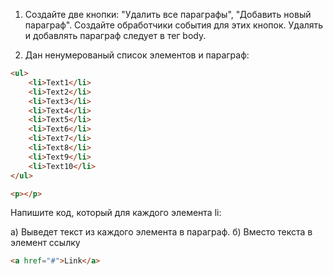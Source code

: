 ﻿1) Создайте две кнопки: "Удалить все параграфы", "Добавить новый параграф". 
   Создайте обработчики события для этих кнопок. Удалять и добавлять параграф следует в тег body. 

2) Дан ненумерованый список элементов и параграф:

```html
<ul>
    <li>Text1</li>
    <li>Text2</li>
    <li>Text3</li>
    <li>Text4</li>
    <li>Text5</li>
    <li>Text6</li>
    <li>Text7</li>
    <li>Text8</li>
    <li>Text9</li>
    <li>Text10</li>
</ul>

<p></p>
```
Напишите код, который для каждого элемента li:

  а) Выведет текст из каждого элемента в параграф.
  б) Вместо текста в элемент ссылку 

```html
<a href="#">Link</a> 
```
  